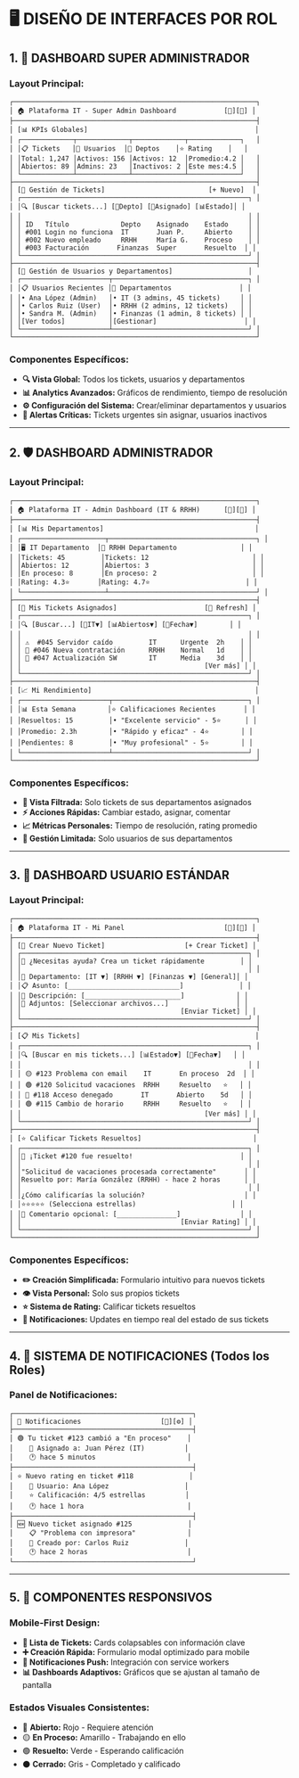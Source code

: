 # 🖥️ **DISEÑO DE INTERFACES POR ROL**

## **1. 👑 DASHBOARD SUPER ADMINISTRADOR**

### **Layout Principal:**

```
┌─────────────────────────────────────────────────────────────┐
│ 🏠 Plataforma IT - Super Admin Dashboard            [👤][🚪] │
├─────────────────────────────────────────────────────────────┤
│ [📊 KPIs Globales]                                          │
│ ┌─────────────┬─────────────┬─────────────┬─────────────┐   │
│ │📋 Tickets   │👥 Usuarios  │🏢 Deptos    │⭐ Rating    │   │
│ │Total: 1,247 │Activos: 156 │Activos: 12  │Promedio:4.2 │   │
│ │Abiertos: 89 │Admins: 23   │Inactivos: 2 │Este mes:4.5 │   │
│ └─────────────┴─────────────┴─────────────┴─────────────┘   │
├─────────────────────────────────────────────────────────────┤
│ [🎫 Gestión de Tickets]                          [+ Nuevo]  │
│ ┌─────────────────────────────────────────────────────────┐ │
│ │🔍 [Buscar tickets...] [🏢Depto] [👤Asignado] [📊Estado]│ │
│ │                                                         │ │
│ │ ID   Título             Depto    Asignado    Estado     │ │
│ │ #001 Login no funciona  IT       Juan P.     Abierto    │ │
│ │ #002 Nuevo empleado     RRHH     María G.    Proceso    │ │
│ │ #003 Facturación       Finanzas  Super       Resuelto  │ │
│ └─────────────────────────────────────────────────────────┘ │
├─────────────────────────────────────────────────────────────┤
│ [👥 Gestión de Usuarios y Departamentos]                   │
│ ┌──────────────────────┬──────────────────────────────────┐ │
│ │📋 Usuarios Recientes │🏢 Departamentos                 │ │
│ │• Ana López (Admin)   │• IT (3 admins, 45 tickets)     │ │
│ │• Carlos Ruiz (User)  │• RRHH (2 admins, 12 tickets)   │ │
│ │• Sandra M. (Admin)   │• Finanzas (1 admin, 8 tickets) │ │
│ │[Ver todos]           │[Gestionar]                      │ │
│ └──────────────────────┴──────────────────────────────────┘ │
└─────────────────────────────────────────────────────────────┘
```

### **Componentes Específicos:**

- **🔍 Vista Global:** Todos los tickets, usuarios y departamentos
- **📊 Analytics Avanzados:** Gráficos de rendimiento, tiempo de resolución
- **⚙️ Configuración del Sistema:** Crear/eliminar departamentos y usuarios
- **🚨 Alertas Críticas:** Tickets urgentes sin asignar, usuarios inactivos

---

## **2. 🛡️ DASHBOARD ADMINISTRADOR**

### **Layout Principal:**

```
┌─────────────────────────────────────────────────────────────┐
│ 🏠 Plataforma IT - Admin Dashboard (IT & RRHH)      [👤][🚪] │
├─────────────────────────────────────────────────────────────┤
│ [📊 Mis Departamentos]                                      │
│ ┌─────────────────────┬─────────────────────────────────────┐ │
│ │🖥️ IT Departamento  │👥 RRHH Departamento                │ │
│ │Tickets: 45         │Tickets: 12                          │ │
│ │Abiertos: 12        │Abiertos: 3                          │ │
│ │En proceso: 8       │En proceso: 2                        │ │
│ │Rating: 4.3⭐       │Rating: 4.7⭐                        │ │
│ └─────────────────────┴─────────────────────────────────────┘ │
├─────────────────────────────────────────────────────────────┤
│ [🎫 Mis Tickets Asignados]                      [🔄 Refresh] │
│ ┌─────────────────────────────────────────────────────────┐ │
│ │🔍 [Buscar...] [🏢IT▼] [📊Abiertos▼] [📅Fecha▼]        │ │
│ │                                                         │ │
│ │ ⚠️  #045 Servidor caído         IT      Urgente  2h    │ │
│ │ 📝 #046 Nueva contratación      RRHH    Normal   1d    │ │
│ │ 🔧 #047 Actualización SW        IT      Media    3d    │ │
│ │                                              [Ver más] │ │
│ └─────────────────────────────────────────────────────────┘ │
├─────────────────────────────────────────────────────────────┤
│ [📈 Mi Rendimiento]                                         │
│ ┌──────────────────────┬──────────────────────────────────┐ │
│ │📊 Esta Semana        │⭐ Calificaciones Recientes       │ │
│ │Resueltos: 15         │• "Excelente servicio" - 5⭐      │ │
│ │Promedio: 2.3h        │• "Rápido y eficaz" - 4⭐        │ │
│ │Pendientes: 8         │• "Muy profesional" - 5⭐        │ │
│ └──────────────────────┴──────────────────────────────────┘ │
└─────────────────────────────────────────────────────────────┘
```

### **Componentes Específicos:**

- **🎯 Vista Filtrada:** Solo tickets de sus departamentos asignados
- **⚡ Acciones Rápidas:** Cambiar estado, asignar, comentar
- **📈 Métricas Personales:** Tiempo de resolución, rating promedio
- **👥 Gestión Limitada:** Solo usuarios de sus departamentos

---

## **3. 👤 DASHBOARD USUARIO ESTÁNDAR**

### **Layout Principal:**

```
┌─────────────────────────────────────────────────────────────┐
│ 🏠 Plataforma IT - Mi Panel                         [👤][🚪] │
├─────────────────────────────────────────────────────────────┤
│ [🎫 Crear Nuevo Ticket]                    [+ Crear Ticket] │
│ ┌─────────────────────────────────────────────────────────┐ │
│ │📝 ¿Necesitas ayuda? Crea un ticket rápidamente         │ │
│ │                                                         │ │
│ │🏢 Departamento: [IT ▼] [RRHH ▼] [Finanzas ▼] [General]│ │
│ │📋 Asunto: [____________________________]              │ │
│ │📄 Descripción: [________________________]             │ │
│ │📎 Adjuntos: [Seleccionar archivos...]                 │ │
│ │                                        [Enviar Ticket] │ │
│ └─────────────────────────────────────────────────────────┘ │
├─────────────────────────────────────────────────────────────┤
│ [📋 Mis Tickets]                                            │
│ ┌─────────────────────────────────────────────────────────┐ │
│ │🔍 [Buscar en mis tickets...] [📊Estado▼] [📅Fecha▼]   │ │
│ │                                                         │ │
│ │ 🟡 #123 Problema con email    IT       En proceso  2d  │ │
│ │ 🟢 #120 Solicitud vacaciones  RRHH     Resuelto   ⭐   │ │
│ │ 🔴 #118 Acceso denegado       IT       Abierto    5d   │ │
│ │ 🟢 #115 Cambio de horario     RRHH     Resuelto   ⭐   │ │
│ │                                              [Ver más] │ │
│ └─────────────────────────────────────────────────────────┘ │
├─────────────────────────────────────────────────────────────┤
│ [⭐ Calificar Tickets Resueltos]                            │
│ ┌─────────────────────────────────────────────────────────┐ │
│ │🎉 ¡Ticket #120 fue resuelto!                           │ │
│ │                                                         │ │
│ │"Solicitud de vacaciones procesada correctamente"       │ │
│ │Resuelto por: María González (RRHH) - hace 2 horas      │ │
│ │                                                         │ │
│ │¿Cómo calificarías la solución?                         │ │
│ │⭐⭐⭐⭐⭐ (Selecciona estrellas)                        │ │
│ │💬 Comentario opcional: [_______________]               │ │
│ │                                        [Enviar Rating] │ │
│ └─────────────────────────────────────────────────────────┘ │
└─────────────────────────────────────────────────────────────┘
```

### **Componentes Específicos:**

- **✏️ Creación Simplificada:** Formulario intuitivo para nuevos tickets
- **👁️ Vista Personal:** Solo sus propios tickets
- **⭐ Sistema de Rating:** Calificar tickets resueltos
- **📱 Notificaciones:** Updates en tiempo real del estado de sus tickets

---

## **4. 🔔 SISTEMA DE NOTIFICACIONES (Todos los Roles)**

### **Panel de Notificaciones:**

```
┌─────────────────────────────────────────────┐
│ 🔔 Notificaciones                    [🔕][⚙️] │
├─────────────────────────────────────────────┤
│ 🟢 Tu ticket #123 cambió a "En proceso"    │
│    👤 Asignado a: Juan Pérez (IT)          │
│    🕐 hace 5 minutos                       │
├─────────────────────────────────────────────┤
│ ⭐ Nuevo rating en ticket #118              │
│    👤 Usuario: Ana López                   │
│    ⭐ Calificación: 4/5 estrellas          │
│    🕐 hace 1 hora                          │
├─────────────────────────────────────────────┤
│ 🆕 Nuevo ticket asignado #125              │
│    📋 "Problema con impresora"             │
│    👤 Creado por: Carlos Ruiz              │
│    🕐 hace 2 horas                         │
└─────────────────────────────────────────────┘
```

---

## **5. 📱 COMPONENTES RESPONSIVOS**

### **Mobile-First Design:**

- **🎫 Lista de Tickets:** Cards colapsables con información clave
- **➕ Creación Rápida:** Formulario modal optimizado para mobile
- **🔔 Notificaciones Push:** Integración con service workers
- **📊 Dashboards Adaptivos:** Gráficos que se ajustan al tamaño de pantalla

### **Estados Visuales Consistentes:**

- 🔴 **Abierto:** Rojo - Requiere atención
- 🟡 **En Proceso:** Amarillo - Trabajando en ello
- 🟢 **Resuelto:** Verde - Esperando calificación
- ⚫ **Cerrado:** Gris - Completado y calificado
